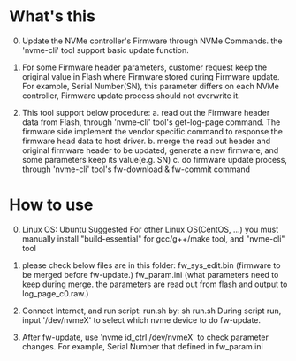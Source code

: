 # What's this
0. Update the NVMe controller's Firmware through NVMe Commands. the 'nvme-cli' tool support basic update function.

1. For some Firmware header parameters, customer request keep the original value in Flash where Firmware stored during Firmware update.
	For example, Serial Number(SN), this parameter differs on each NVMe controller, Firmware update process should not overwrite it.

2. This tool support below procedure:
	a. read out the Firmware header data from Flash, through 'nvme-cli' tool's get-log-page command. The firmware side implement the vendor specific command to response the firmware head data to host driver.
	b. merge the read out header and original firmware header to be updated, generate a new firmware, and some parameters keep its value(e.g. SN)
	c. do firmware update process, through 'nvme-cli' tool's fw-download & fw-commit command

# How to use
0. Linux OS: Ubuntu Suggested
	For other Linux OS(CentOS, ...) you must manually install "build-essential" for gcc/g++/make tool, and "nvme-cli" tool

1. please check below files are in this folder:
	fw_sys_edit.bin (firmware to be merged before fw-update.)
	fw_param.ini (what parameters need to keep during merge. the parameters are read out from flash and output to log_page_c0.raw.)
	
2. Connect Internet, and run script: run.sh by:
	sh run.sh
	During script run, input '/dev/nvmeX' to select which nvme device to do fw-update.

3. After fw-update, use 'nvme id_ctrl /dev/nvmeX' to check parameter changes. 
	For example, Serial Number that defined in fw_param.ini